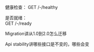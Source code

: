 健康检查： 
GET /-/healthy  

是否就绪：  
GET /-/ready  

Migration讲从1.0到2.0怎么迁移   

Api stability讲哪些接口是不变的，哪些会变  